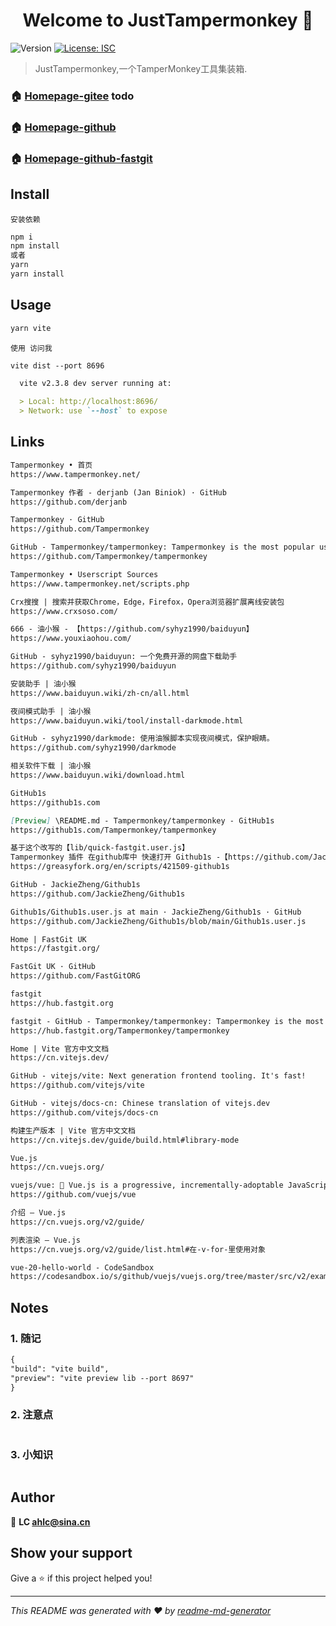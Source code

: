 <h1 align="center">Welcome to JustTampermonkey 👋</h1>
<p>
  <img alt="Version" src="https://img.shields.io/badge/version-1.0.0-blue.svg?cacheSeconds=2592000" />
  <a href="#" target="_blank">
    <img alt="License: ISC" src="https://img.shields.io/badge/License-ISC-yellow.svg" />
  </a>
</p>

> JustTampermonkey,一个TamperMonkey工具集装箱.

### 🏠 [Homepage-gitee](https://gitee.com/ahviplc/JustTampermonkey) todo

### 🏠 [Homepage-github](https://github.com/ahviplc/JustTampermonkey)

### 🏠 [Homepage-github-fastgit](https://hub.fastgit.org/ahviplc/JustTampermonkey)

## Install

`安装依赖`

```sh
npm i
npm install
或者
yarn
yarn install
```

## Usage

```sh
yarn vite
```

`使用 访问我`

```markdown
vite dist --port 8696

  vite v2.3.8 dev server running at:

  > Local: http://localhost:8696/
  > Network: use `--host` to expose
```

## Links

```markdown
Tampermonkey • 首页
https://www.tampermonkey.net/

Tampermonkey 作者 - derjanb (Jan Biniok) · GitHub
https://github.com/derjanb

Tampermonkey · GitHub
https://github.com/Tampermonkey

GitHub - Tampermonkey/tampermonkey: Tampermonkey is the most popular userscript manager, with over 10 million users. It's available for Chrome, Microsoft Edge, Safari, Opera Next, and Firefox.
https://github.com/Tampermonkey/tampermonkey

Tampermonkey • Userscript Sources
https://www.tampermonkey.net/scripts.php

Crx搜搜 | 搜索并获取Chrome，Edge，Firefox，Opera浏览器扩展离线安装包
https://www.crxsoso.com/

666 - 油小猴 - 【https://github.com/syhyz1990/baiduyun】
https://www.youxiaohou.com/

GitHub - syhyz1990/baiduyun: 一个免费开源的网盘下载助手
https://github.com/syhyz1990/baiduyun

安装助手 | 油小猴
https://www.baiduyun.wiki/zh-cn/all.html

夜间模式助手 | 油小猴
https://www.baiduyun.wiki/tool/install-darkmode.html

GitHub - syhyz1990/darkmode: 使用油猴脚本实现夜间模式，保护眼睛。
https://github.com/syhyz1990/darkmode

相关软件下载 | 油小猴
https://www.baiduyun.wiki/download.html

GitHub1s
https://github1s.com

[Preview] \README.md - Tampermonkey/tampermonkey - GitHub1s
https://github1s.com/Tampermonkey/tampermonkey

基于这个改写的【lib/quick-fastgit.user.js】
Tampermonkey 插件 在github库中 快速打开 Github1s -【https://github.com/JackieZheng/Github1s】
https://greasyfork.org/en/scripts/421509-github1s

GitHub - JackieZheng/Github1s
https://github.com/JackieZheng/Github1s

Github1s/Github1s.user.js at main · JackieZheng/Github1s · GitHub
https://github.com/JackieZheng/Github1s/blob/main/Github1s.user.js

Home | FastGit UK
https://fastgit.org/

FastGit UK · GitHub
https://github.com/FastGitORG

fastgit
https://hub.fastgit.org

fastgit - GitHub - Tampermonkey/tampermonkey: Tampermonkey is the most popular userscript manager, with over 10 million users. It's available for Chrome, Microsoft Edge, Safari, Opera Next, and Firefox.
https://hub.fastgit.org/Tampermonkey/tampermonkey

Home | Vite 官方中文文档
https://cn.vitejs.dev/

GitHub - vitejs/vite: Next generation frontend tooling. It's fast!
https://github.com/vitejs/vite

GitHub - vitejs/docs-cn: Chinese translation of vitejs.dev
https://github.com/vitejs/docs-cn

构建生产版本 | Vite 官方中文文档
https://cn.vitejs.dev/guide/build.html#library-mode

Vue.js
https://cn.vuejs.org/

vuejs/vue: 🖖 Vue.js is a progressive, incrementally-adoptable JavaScript framework for building UI on the web.
https://github.com/vuejs/vue

介绍 — Vue.js
https://cn.vuejs.org/v2/guide/

列表渲染 — Vue.js
https://cn.vuejs.org/v2/guide/list.html#在-v-for-里使用对象

vue-20-hello-world - CodeSandbox
https://codesandbox.io/s/github/vuejs/vuejs.org/tree/master/src/v2/examples/vue-20-hello-world?file=/index.html:174-295
```

## Notes

### 1. 随记

```markdown
{  
"build": "vite build",
"preview": "vite preview lib --port 8697"
}
```

### 2. 注意点

```markdown

```

### 3. 小知识

```markdown

```

## Author

👤 **LC ahlc@sina.cn**


## Show your support

Give a ⭐️ if this project helped you!

***

_This README was generated with ❤️ by
[readme-md-generator](https://github.com/kefranabg/readme-md-generator)_
